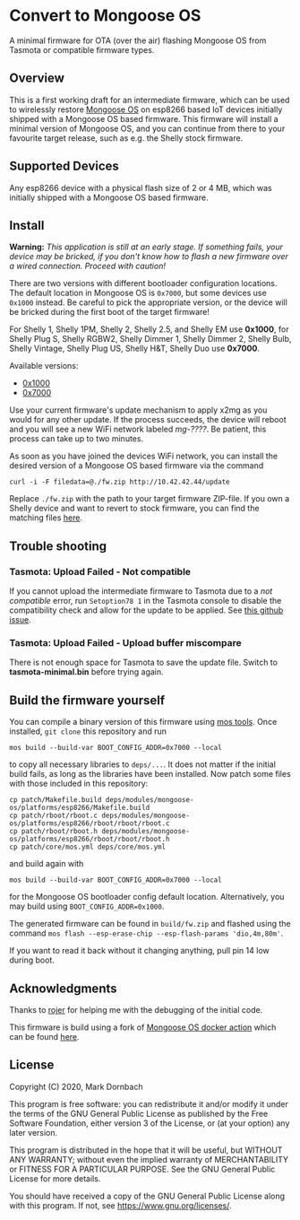 # Convert to Mongoose OS

A minimal firmware for OTA (over the air) flashing Mongoose OS from Tasmota
or compatible firmware types.

## Overview

This is a first working draft for an intermediate firmware, which can be used to
wirelessly restore [Mongoose OS](https://mongoose-os.com/docs/mongoose-os/quickstart/setup.md)
on esp8266 based IoT devices initially shipped with a Mongoose OS based
firmware. This firmware will install a minimal version of Mongoose OS, and you
can continue from there to your favourite target release, such as e.g. the
Shelly stock firmware.

## Supported Devices

Any esp8266 device with a physical flash size of 2 or 4 MB, which was initially
shipped with a Mongoose OS based firmware.

## Install

**Warning:** _This application is still at an early stage. If something fails,
your device may be bricked, if you don't know how to flash a new firmware over a
wired connection. Proceed with caution!_

There are two versions with different bootloader configuration locations. The
default location in Mongoose OS is `0x7000`, but some devices use `0x1000`
instead. Be careful to pick the appropriate version, or the device will be
bricked during the first boot of the target firmware!

For Shelly 1, Shelly 1PM, Shelly 2, Shelly 2.5, and Shelly EM use __0x1000__,
for Shelly Plug S, Shelly RGBW2, Shelly Dimmer 1, Shelly Dimmer 2, Shelly Bulb,
Shelly Vintage, Shelly Plug US, Shelly H&T, Shelly Duo use __0x7000__.

Available versions:
 * [0x1000](https://github.com/yaourdt/tasmota-to-mgos/blob/master/binaries/mgos512k-0x1.bin)
 * [0x7000](https://github.com/yaourdt/tasmota-to-mgos/blob/master/binaries/mgos512k-0x7.bin)

Use your current firmware's update mechanism to apply x2mg as you would for any
other update. If the process succeeds, the device will reboot and you will see a
new WiFi network labeled _mg-????_. Be patient, this process can take up to two
minutes.

As soon as you have joined the devices WiFi network, you can install the desired
version of a Mongoose OS based firmware via the command

```
curl -i -F filedata=@./fw.zip http://10.42.42.44/update
```

Replace `./fw.zip` with the path to your target firmware ZIP-file. If you own a
Shelly device and want to revert to stock firmware, you can find the matching
files [here](https://api.shelly.cloud/files/firmware).

## Trouble shooting

### Tasmota: Upload Failed - Not compatible
If you cannot upload the intermediate firmware to Tasmota due to a _not
compatible_ error, run `Setoption78 1` in the Tasmota console to disable
the compatibility check and allow for the update to be applied. See
[this github issue](https://github.com/esphome/issues/issues/955).

### Tasmota: Upload Failed - Upload buffer miscompare
There is not enough space for Tasmota to save the update file. Switch to
**tasmota-minimal.bin** before trying again.

## Build the firmware yourself

You can compile a binary version of this firmware using [mos tools](https://mongoose-os.com/docs/mongoose-os/quickstart/setup.md#1-download-and-install-mos-tool). Once installed, `git clone` this repository and
run

```
mos build --build-var BOOT_CONFIG_ADDR=0x7000 --local
```

to copy all necessary libraries to `deps/...`. It does not matter if the initial
build fails, as long as the libraries have been installed. Now patch some files
with those included in this repository:

```
cp patch/Makefile.build deps/modules/mongoose-os/platforms/esp8266/Makefile.build
cp patch/rboot/rboot.c deps/modules/mongoose-os/platforms/esp8266/rboot/rboot/rboot.c
cp patch/rboot/rboot.h deps/modules/mongoose-os/platforms/esp8266/rboot/rboot/rboot.h
cp patch/core/mos.yml deps/core/mos.yml
```

and build again with

```
mos build --build-var BOOT_CONFIG_ADDR=0x7000 --local
```

for the Mongoose OS bootloader config default location. Alternatively, you may
build using `BOOT_CONFIG_ADDR=0x1000`.

The generated firmware can be found in `build/fw.zip` and flashed using the
command `mos flash --esp-erase-chip --esp-flash-params 'dio,4m,80m'`.

If you want to read it back without it changing anything, pull pin 14 low during
boot.

## Acknowledgments
Thanks to [rojer](https://github.com/rojer) for helping me with the debugging of
the initial code.

This firmware is build using a fork of [Mongoose OS docker action](https://github.com/dea82/mongoose-os-action)
which can be found [here](https://github.com/yaourdt/mongoose-os-action).

## License
Copyright (C) 2020, Mark Dornbach

This program is free software: you can redistribute it and/or modify
it under the terms of the GNU General Public License as published by
the Free Software Foundation, either version 3 of the License, or
(at your option) any later version.

This program is distributed in the hope that it will be useful,
but WITHOUT ANY WARRANTY; without even the implied warranty of
MERCHANTABILITY or FITNESS FOR A PARTICULAR PURPOSE.  See the
GNU General Public License for more details.

You should have received a copy of the GNU General Public License
along with this program. If not, see https://www.gnu.org/licenses/.
